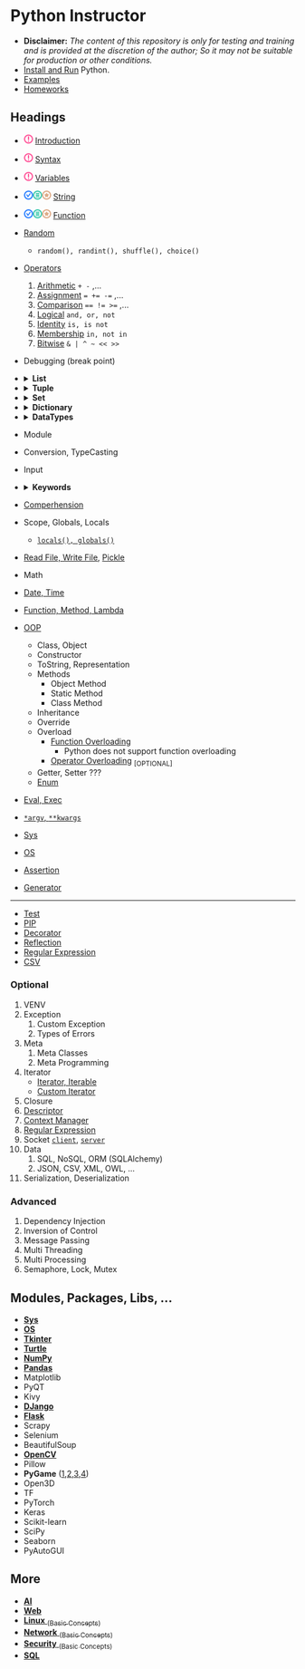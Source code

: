 # Python Instructor

- **Disclaimer:** _The content of this repository is only for testing and training and is provided at the discretion of the author; So it may not be suitable for production or other conditions._
- [Install and Run](lessons/python/installation/README.md) Python.
- [Examples](lessons/python/examples/README.md)
- [Homeworks](README-PYTHON-HOMEWORKS.md)

## Headings
- ![](-/n.png) [Introduction](./concepts/introduction/README.md)
- ![](-/n.png) [Syntax](./concepts/syntax/README.md)
- ![](-/n.png) [Variables](./concepts/variables/README.md)
- ![](-/f.png) [String](./concepts/strings/README.md)
- ![](-/f.png) [Function](./concepts/function/README.md)
- [Random](lessons/python/concepts/random/general-random-functions.py)
    - `random(), randint(), shuffle(), choice()`
- [Operators](lessons/python/concepts/operators)
    1. [Arithmetic](lessons/python/concepts/operators/arithmetic-operators.py) `+ -` ,...
    2. [Assignment](lessons/python/concepts/operators/assignment-operators.py) `= += -=` ,...
    3. [Comparison](lessons/python/concepts/operators/comparison-operators.py) `== != >=` ,...
    4. [Logical](lessons/python/concepts/operators/logical-operators.py) `and, or, not`
    5. [Identity](lessons/python/concepts/operators/identity-operators.py) `is, is not`
    6. [Membership](lessons/python/concepts/operators/membership-operators.py) `in, not in`
    7. [Bitwise](lessons/python/concepts/operators/bitwise-operators.py) `& | ^ ~ << >>`
      
- Debugging (break point)
- <details>
      <summary><strong>List</strong></summary>
      
      - Ordered, Changeable, Indexed, Allow Duplicate
      - [`access, assign, iterate, list(), .append(), .insert(), .remove(), del, .pop(), .copy(), .extend(), .clear(), len(), .count(), slice, join, unpack, in, .index(), .reverse(), .sort()`](lessons/python/concepts/collections/list-access.py)
      </details>
- <details>
      <summary><strong>Tuple</strong></summary>
      
      - Ordered, Unchangeable, Indexed, Allow Duplicate
      - Tuples are **unchangeable**, or **immutable** so you cannot add or remove items from it
      - [`access, tuple with one item, tuple(), iterate, del completely, len(), .count(), slice, join, unpack, in, .index()`](lessons/python/concepts/collections/tuple-access.py)
      </details>
- <details>
      <summary><strong>Set</strong></summary>
      
      - Unordered, Unchangeable (By index, But you can add/remove), Unindexed, No Duplicate
      - [`access, len(), set(), in, .add(), .update(), (.remove(), .discard(), .pop(), del), .copy(), .clear(), (.union(), intersection, difference, symmetric_difference), (disjoint, subset, superset)`](lessons/python/concepts/collections/set-access.py)
      - [`frozenset()`](lessons/python/concepts/collections/set-frozen.py)
      </details>
- <details>
      <summary><strong>Dictionary</strong></summary>
      
      - Ordered, Changeable, Key Value, No Duplicate
      - [`access, assign, .update(), dict(), .keys(), .values(), .items(), zip(), len(), .pop(), .popitem(), del, .clear(), .copy(), .fromkeys(), .setdefault())`](lessons/python/concepts/collections/dict-access.py)
      </details>
- <details>
      <summary><strong>DataTypes</strong></summary>
      
      - Numbers: [`Integer, Float, Complex`](lessons/python/concepts/data-types/data-type-number.py)
      - Sequence: [`String`](lessons/python/concepts/data-types/data-type-string.py), [`Range`](lessons/python/concepts/data-types/data-type-range.py), [`List`](lessons/python/concepts/collections/list-access.py), [`Tuple`](lessons/python/concepts/collections/tuple-access.py), `Bytes`, `ByteArray`
      - Set: [`Set`](lessons/python/concepts/collections/set-access.py), [`FrozenSet`](lessons/python/concepts/collections/set-frozen.py)
      - Map: [`Dictionary`](lessons/python/concepts/collections/dict-access.py)
      - Nothing: `None`
      - Boolean: [`Boolean`](lessons/python/concepts/boolean/boolean-concept.py)
      - Binary: [`Bytes, ByteArray, MemoryView`](lessons/python/concepts/data-types/data-type-bytes.py)
      - `bytes` is immutable; however `bytearray` is mutable
      </details>
- Module
- Conversion, TypeCasting
- Input
- <details>
      <summary><strong>Keywords</strong></summary>

      - [if, elif, else](lessons/python/concepts/keywords/keywords-if-elif.py)
      - [for](lessons/python/concepts/keywords/keywords-for.py)
      - [while, continue, break](lessons/python/concepts/keywords/keywords-while.py)
      - [try, except, finally](lessons/python/concepts/keywords/keywords-try-except.py)
      - [and, or, not, in, is](lessons/python/concepts/keywords/keywords-and-or-not-in-is.py)
      - [import, from, as](lessons/python/concepts/keywords/keywords-import.py)
      - [class, def, lambda, pass, return, del](lessons/python/concepts/keywords/keywords-class-def-lambda-pass-ret-del.py)
      - [global, nonlocal](lessons/python/concepts/keywords/keywords-scope.py)
      - [assert](lessons/python/concepts/keywords/keywords-assert.py) <sub>[Optonal]</sub>, [raise](lessons/python/concepts/keywords/keywords-raise.py) <sub>[Optonal]</sub>
      - [with](lessons/python/concepts/keywords/keywords-with.py) <sub>[Optonal]</sub>
      - [yield](lessons/python/concepts/keywords/keywords-yield.py) <sub>[Optonal]</sub>
      </details>
- [Comperhension](lessons/python/concepts/collections/comperhension.py)
- Scope, Globals, Locals
    - [`locals(), globals()`](lessons/python/concepts/variables/scope.py)
- [Read File, Write File](lessons/python/examples/sample/file/read-write-file.py), [Pickle](lessons/python/examples/sample/file/read-write-pickle.py)
- Math
- [Date, Time](lessons/python/concepts/date-time/date-time.py)
- [Function, Method, Lambda](lessons/python/concepts/object-oriented/types-of-methods.py)
- [OOP](lessons/python/concepts/object-oriented/README.md)
    - Class, Object
    - Constructor
    - ToString, Representation
    - Methods
      - Object Method
      - Static Method
      - Class Method
    - Inheritance
    - Override
    - Overload
      - [Function Overloading](lessons/python/concepts/object-oriented/function-overloading.py)
          -  Python does not support function overloading
      - [Operator Overloading](lessons/python/concepts/operators/operator-overload.py) <sub>[OPTIONAL]</sub>
    - Getter, Setter ???
    - [Enum](lessons/python/concepts/enum/color-enum.py)
- [Eval, Exec](lessons/python/concepts/advanced/eval-exec.py)
- [`*argv`, `**kwargs`](lessons/python/concepts/advanced/argv-kwargs.py)
- [Sys](modules/sys/README.md)
- [OS](modules/os/README.md)
- [Assertion](lessons/python/concepts/advanced/simple-assertion.py)
- [Generator](lessons/python/concepts/advanced/simple-generator.py)
----
- [Test](concepts/test/README.md)
- [PIP](lessons/python/installation/README-PIP.md)
- [Decorator](lessons/python/concepts/advanced/simple-decorator.py)
- [Reflection](lessons/python/concepts/advanced/simple-reflection.py)
- [Regular Expression](concepts/regex/README.md)
- [CSV](concepts/documents/csv/README.md)


### Optional
1. VENV
7. Exception
   1. Custom Exception
   2. Types of Errors
10. Meta
    1. Meta Classes
    2. Meta Programming
12. Iterator
    - [Iterator, Iterable](lessons/python/concepts/advanced/simple-iterator.py)
    - [Custom Iterator](lessons/python/concepts/advanced/custom-iterator.py)
13. Closure
14. [Descriptor](lessons/python/concepts/advanced/simple-descriptor.py)
16. [Context Manager](lessons/python/concepts/keywords/keywords-with.py)
17. [Regular Expression](concepts/regex/README.md)
18. Socket [`client`](lessons/python/examples/sample/socket/simple-socket-client.py), [`server`](lessons/python/examples/sample/socket/simple-socket-server.py)
19. Data
    1.  SQL, NoSQL, ORM (SQLAlchemy)
    2.  JSON, CSV, XML, OWL, ...
20. Serialization, Deserialization


### Advanced
1. Dependency Injection
2. Inversion of Control
3. Message Passing
4. Multi Threading
5. Multi Processing
6. Semaphore, Lock, Mutex

## Modules, Packages, Libs, ...
- [**Sys**](modules/sys/README.md)
- [**OS**](modules/os/README.md)
- [**Tkinter**](lessons/python/modules/tkinter/README.md)
- [**Turtle**](lessons/python/modules/turtle/README.md)
- [**NumPy**](lessons/python/modules/numpy/README.md)
- [**Pandas**](lessons/python/modules/pandas/README.md)
- Matplotlib
- PyQT
- Kivy
- [**DJango**](lessons/python/modules/django/README.md)
- [**Flask**](lessons/python/modules/flask/README.md)
- Scrapy
- Selenium
- BeautifulSoup
- [**OpenCV**](lessons/python/modules/opencv/README.md)
- Pillow
- **PyGame** ([1](lessons/python/examples/sample/game_engine/simple-2d-game-part1.py),[2](lessons/python/examples/sample/game_engine/simple-2d-game-part2.py),[3](lessons/python/examples/sample/game_engine/simple-2d-game-part3.py),[4](lessons/python/examples/sample/game_engine/simple-2d-game-part4.py))
- Open3D
- TF
- PyTorch
- Keras
- Scikit-learn
- SciPy
- Seaborn
- PyAutoGUI

## More
- [**AI**](lessons/ai/README.md)
- [**Web**](lessons/frontend/README.md)
- [**Linux** <sub>(Basic Concepts)</sub>](lessons/linux/README.md)
- [**Network** <sub>(Basic Concepts)</sub>](lessons/network/README.md)
- [**Security** <sub>(Basic Concepts)</sub>](lessons/security/README.md)
- [**SQL**](lessons/sql/README.md)